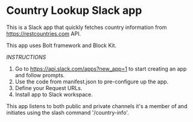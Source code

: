 # Country Lookup Slack app
This is a Slack app that quickly fetches country information from https://restcountries.com API.

This app uses Bolt framework and Block Kit.


*INSTRUCTIONS*
1. Go to https://api.slack.com/apps?new_app=1 to start creating an app and follow prompts.
2. Use the code from manifest.json to pre-configure up the app.
3. Define your Request URLs.
4. Install app to Slack workspace.

This app listens to both public and private channels it's a member of and initiates using the slash command '/country-info'.
